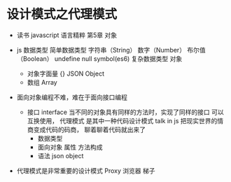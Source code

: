 #  设计模式之代理模式

- 读书 javascript 语言精粹
  第5章 对象

- js 数据类型
  简单数据类型
  字符串（String） 数字（Number） 布尔值（Boolean） undefine null symbol(es6)
  复杂数据类型 对象
  - 对象字面量 {} JSON Object
  - 数组 Array

- 面向对象编程不难，难在于面向接口编程
  - 接口 interface
    当不同的对象具有同样的方法时，实现了同样的接口
    可以互换使用，
    代理模式 是其中一种代码设计模式
    talk in js 把现实世界的情商变成代码的码商，
    聊着聊着代码就出来了
    - 数据类型
    - 面向对象  属性 方法构成
    - 语法 json object
- 代理模式是非常重要的设计模式 Proxy
  浏览器 
  梯子